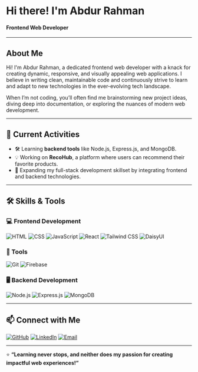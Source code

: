 # <h1 align="left">Hi there! I'm Abdur Rahman</h1>

**<h4 align="left">Frontend Web Developer</h4>**

---

## About Me

Hi! I'm Abdur Rahman, a dedicated frontend web developer with a knack for creating dynamic, responsive, and visually appealing web applications. I believe in writing clean, maintainable code and continuously strive to learn and adapt to new technologies in the ever-evolving tech landscape.

When I’m not coding, you’ll often find me brainstorming new project ideas, diving deep into documentation, or exploring the nuances of modern web development.

---

## 🔭 Current Activities

- 🛠️ Learning **backend tools** like Node.js, Express.js, and MongoDB.
- 💡 Working on **RecoHub**, a platform where users can recommend their favorite products.
- 🚀 Expanding my full-stack development skillset by integrating frontend and backend technologies.

---

## 🛠️ Skills & Tools

### 💻 Frontend Development  
<div>
  <img src="https://img.shields.io/badge/HTML-E34F26?style=for-the-badge&logo=html5&logoColor=white" alt="HTML" />
  <img src="https://img.shields.io/badge/CSS-1572B6?style=for-the-badge&logo=css3&logoColor=white" alt="CSS" />
  <img src="https://img.shields.io/badge/JavaScript-F7DF1E?style=for-the-badge&logo=javascript&logoColor=black" alt="JavaScript" />
  <img src="https://img.shields.io/badge/React-61DAFB?style=for-the-badge&logo=react&logoColor=black" alt="React" />
  <img src="https://img.shields.io/badge/Tailwind_CSS-38B2AC?style=for-the-badge&logo=tailwind-css&logoColor=white" alt="Tailwind CSS" />
  <img src="https://img.shields.io/badge/DaisyUI-5A0FC8?style=for-the-badge&logo=daisyui&logoColor=white" alt="DaisyUI" />
</div>

### 🔧 Tools
<div>
  <img src="https://img.shields.io/badge/Git-F05032?style=for-the-badge&logo=git&logoColor=white" alt="Git" />
  <img src="https://img.shields.io/badge/Firebase-FFCA28?style=for-the-badge&logo=firebase&logoColor=black" alt="Firebase" />
</div>

### 🖥️ Backend Development  
<div>
  <img src="https://img.shields.io/badge/Node.js-339933?style=for-the-badge&logo=nodedotjs&logoColor=white" alt="Node.js" />
  <img src="https://img.shields.io/badge/Express.js-000000?style=for-the-badge&logo=express&logoColor=white" alt="Express.js" />
  <img src="https://img.shields.io/badge/MongoDB-47A248?style=for-the-badge&logo=mongodb&logoColor=white" alt="MongoDB" />
</div>

---

## 📫 Connect with Me
<div>
  <a href="https://github.com/abdur-rahman"><img src="https://img.shields.io/badge/GitHub-181717?style=for-the-badge&logo=github&logoColor=white" alt="GitHub" /></a>
  <a href="https://linkedin.com/in/abdur-rahman"><img src="https://img.shields.io/badge/LinkedIn-0077B5?style=for-the-badge&logo=linkedin&logoColor=white" alt="LinkedIn" /></a>
  <a href="mailto:abdurrahman@example.com"><img src="https://img.shields.io/badge/Email-D14836?style=for-the-badge&logo=gmail&logoColor=white" alt="Email" /></a>
</div>

---

⭐️ **“Learning never stops, and neither does my passion for creating impactful web experiences!”**

